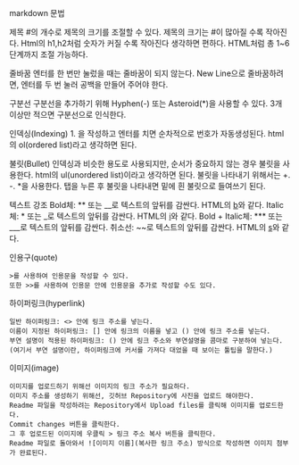 markdown 문법

제목
    #의 개수로 제목의 크기를 조절할 수 있다.
    제목의 크기는 #이 많아질 수록 작아진다. Html의 h1,h2처럼 숫자가 커질 수록 작아진다 생각하면 편하다.
    HTML처럼 총 1~6단계까지 조절 가능하다.

줄바꿈
    엔터를 한 번만 눌렀을 때는 줄바꿈이 되지 않는다.
    New Line으로 줄바꿈하려면, 엔터를 두 번 눌러 공백을 만들어 주어야 한다.

구분선
    구분선을 추가하기 위해 Hyphen(-) 또는 Asteroid(*)을 사용할 수 있다.
    3개 이상만 적으면 구분선으로 인식한다.

인덱싱(Indexing)
    1. 을 작성하고 엔터를 치면 순차적으로 번호가 자동생성된다. html의 ol(ordered list)라고 생각하면 된다.

불릿(Bullet)
    인덱싱과 비슷한 용도로 사용되지만, 순서가 중요하지 않는 경우 불릿을 사용한다. html의 ul(unordered list)이라고 생각하면 된다.
    불릿을 나타내기 위해서는 +. -. *을 사용한다.
    탭을 누른 후 불릿을 나타내면 밑에 흰 불릿으로 들여쓰기 된다.

텍스트 강조
    Bold체: ** 또는 __로 텍스트의 앞뒤를 감싼다. HTML의 [b](bold)와 같다.
    Italic체: * 또는 _로 텍스트의 앞뒤를 감싼다. HTML의 [i](Italic)와 같다.
    Bold + Italic체: *** 또는 ___로 텍스트의 앞뒤를 감싼다.
    취소선: ~~로 텍스트의 앞뒤를 감싼다. HTML의 [s](s)와 같다.

인용구(quote)

    >를 사용하여 인용문을 작성할 수 있다.
    또한 >>를 사용하여 인용문 안에 인용문을 추가로 작성할 수도 있다.

하이퍼링크(hyperlink)

    일반 하이퍼링크: <> 안에 링크 주소를 넣는다.
    이름이 지정된 하이퍼링크: [] 안에 링크의 이름을 넣고 () 안에 링크 주소를 넣는다.
    부연 설명이 적용된 하이퍼링크: () 안에 링크 주소와 부연설명을 콤마로 구분하여 넣는다. (여기서 부연 설명이란, 하이퍼링크에 커서를 가져다 대었을 때 보이는 툴팁을 말한다.)

이미지(image)

    이미지를 업로드하기 위해선 이미지의 링크 주소가 필요하다.
    이미지 주소를 생성하기 위해선, 깃허브 Repository에 사진을 업로드 해야한다.
    Readme 파일을 작성하려는 Repository에서 Upload files를 클릭해 이미지를 업로드한다.
    Commit changes 버튼을 클릭한다.
    그 후 업로드된 이미지에 우클릭 > 링크 주소 복사 버튼을 클릭한다.
    Readme 파일로 돌아와서 ![이미지 이름](복사한 링크 주소) 방식으로 작성하면 이미지 첨부가 완료된다.
